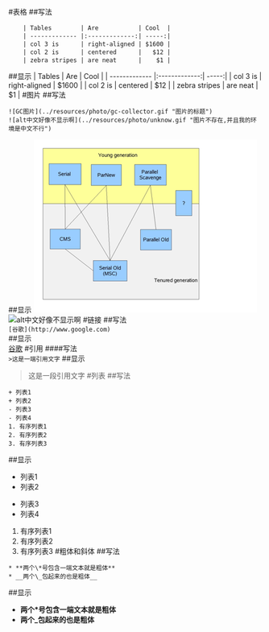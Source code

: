 #表格
##写法
```
    | Tables        | Are           | Cool  |
    | ------------- |:-------------:| -----:|
    | col 3 is      | right-aligned | $1600 |
    | col 2 is      | centered      |   $12 |
    | zebra stripes | are neat      |    $1 |
```
##显示
| Tables        | Are           | Cool  |
| ------------- |:-------------:| -----:|
| col 3 is      | right-aligned | $1600 |
| col 2 is      | centered      |   $12 |
| zebra stripes | are neat      |    $1 |
#图片
##写法  
```
![GC图片](../resources/photo/gc-collector.gif "图片的标题")
![alt中文好像不显示啊](../resources/photo/unknow.gif "图片不存在,并且我的环境是中文不行")
```
##显示
![GC图片](../resources/photo/gc-collector.gif "图片的标题")
![alt中文好像不显示啊](../resources/photo/unknow.gif "图片不存在,并且我的环境是中文不行")
#链接
##写法  
```[谷歌](http://www.google.com)```  
##显示  
[谷歌](http://www.google.com)
#引用
####写法  
```>这是一端引用文字```
##显示  
>这是一段引用文字
#列表
##写法
```
+ 列表1
+ 列表2
- 列表3
- 列表4
1. 有序列表1
2. 有序列表2
3. 有序列表3
```
##显示  
+ 列表1
+ 列表2
- 列表3
- 列表4
1. 有序列表1
2. 有序列表2
3. 有序列表3
#粗体和斜体
##写法
```
* **两个\*号包含一端文本就是粗体**
* __两个\_包起来的也是粗体__
```
##显示
* **两个\*号包含一端文本就是粗体**
* __两个\_包起来的也是粗体__
